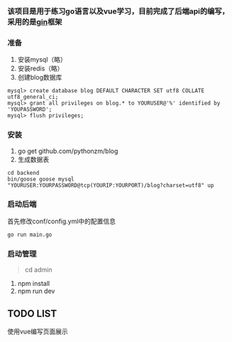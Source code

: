 ### 该项目是用于练习go语言以及vue学习，目前完成了后端api的编写，采用的是[gin](https://github.com/gin-gonic/gin)框架

### 准备
  1. 安装mysql（略）
  2. 安装redis（略）
  3. 创建blog数据库
  
  ```
  mysql> create database blog DEFAULT CHARACTER SET utf8 COLLATE utf8_general_ci;
  mysql> grant all privileges on blog.* to YOURUSER@'%' identified by 'YOUPASSWORD';
  mysql> flush privileges;
  ```
  
### 安装
  1. go get github.com/pythonzm/blog
  2. 生成数据表
  
  ```
  cd backend
  bin/goose goose mysql "YOURUSER:YOURPASSWORD@tcp(YOURIP:YOURPORT)/blog?charset=utf8" up
  ```
   
### 启动后端
首先修改conf/config.yml中的配置信息

`go run main.go`
  
### 启动管理
  > cd admin
  1. npm install
  2. npm run dev
## TODO LIST
  使用vue编写页面展示
